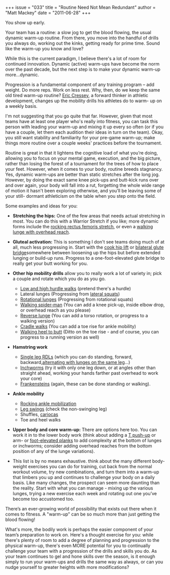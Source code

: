 +++
issue = "033"
title = "Routine Need Not Mean Redundant"
author = "Matt Mackey"
date = "2011-06-28"
+++

You show up early.  
  
Your team has a routine: a slow jog to get the blood flowing, the usual
dynamic warm-up routine. From there, you move into the handful of drills you
always do, working out the kinks, getting ready for prime time. Sound like the
warm-up you know and love?  
  
While this is the current paradigm, I believe there's a lot of room for
continued innovation. Dynamic (active) warm-ups have become the norm over the
past decade, but the next step is to make your dynamic warm-up more...dynamic.  
  
Progression is a fundamental component of any training program – add weight.
Do more reps. Work on less rest. Why, then, do we keep the same old tired
warm-up routine? [Eric Cressey](http://ericcressey.com/), a forward thinker in
athletic development, changes up the mobility drills his athletes do to warm-
up on a weekly basis.  
  
I'm not suggesting that you go quite that far. However, given that most teams
have at least one player who's really into fitness, you can task this person
with leading your warm-up and mixing it up every so often (or if you have a
couple, let them each audition their ideas in turn on the team). Okay, you
still want stability and familiarity for your pre-game warm-up; make things
more routine over a couple weeks' practices before the tournament.  
  
Routine is great in that it lightens the cognitive load of what you’re doing,
allowing you to focus on your mental game, execution, and the big picture,
rather than losing the forest of a tournament for the trees of how to place
your feet. However, when it comes to your body, routine breeds stagnancy. Yes,
dynamic warm-ups are better than static stretches after the long jog. However,
by doing the exact same knee pick-ups and butt-kick runs over and over again,
your body will fall into a rut, forgetting the whole wide range of motion it
hasn't been exploring otherwise, and you’ll be leaving some of your still-
dormant athleticism on the table when you step onto the field.  
  
Some examples and ideas for you:

  * **Stretching the hips:** One of the few areas that needs actual stretching in most. You can do this with a Warrior Stretch if you like; more dynamic forms include the [rocking rectus femoris stretch](http://www.youtube.com/watch?v=2Kp7Zdax8SE), or even a [walking lunge with overhead reach](http://www.youtube.com/watch?v=2lBxS_9XCZs).  

  * **Gluteal activation:** This is something I don't see teams doing much of at all, much less progressing in. Start with the [cook hip lift](http://www.youtube.com/watch?v=bSYzFoDw6h4) or [bilateral glute bridge](http://www.youtube.com/watch?v=Cjg1TxuiwTw&feature=related)somewhere between loosening up the hips but before extended lunging or build-up runs. Progress to a one-foot-elevated glute bridge to really get your butt working for you.  

  * **Other hip mobility drills** allow you to really work a lot of variety in; pick a couple and rotate which you do as you go. 
    * [Low and high hurdle walks](http://www.youtube.com/watch?v=KuXPvWb5dtE) (pretend there's a hurdle)
    * Lateral lunges (Progressing from [lateral squats](http://www.youtube.com/watch?v=qpPVNlW_2q0))
    * [Rotational lunges](http://www.youtube.com/watch?v=iH8erCfR7lQ&feature=related) (Progressing from rotational squats)
    * [Walking spider-man](http://www.youtube.com/watch?v=1ar0g-ztdVg) (You can add a knee pick-up, inside elbow drop, or overhead reach as you please)
    * [Reverse lunge](http://www.youtube.com/watch?v=h1uSm-0qE9Q) (You can add a torso rotation, or progress to a walking version)
    * [Cradle walks](http://www.youtube.com/watch?v=ifn8Nclbz_U) (You can add a toe rise for ankle mobility)
    * [Walking heel to butt](http://www.youtube.com/watch?v=El5iI6tQLLE) (Ditto on the toe rise - and of course, you can progress to a running version as well)  

  * **Hamstring work**
    * [Single leg RDLs](http://www.youtube.com/watch?v=hWLg7MrA9y4) (which you can do standing, forward, backward,[alternating with lunges on the same leg](http://www.youtube.com/watch?v=td6-HoWvt9c&feature=player_embedded)...)
    * [Inchworms](http://www.youtube.com/watch?v=yr-HHgxXTqg) (try it with only one leg down, or at angles other than straight ahead, working your hands farther past overhead to work your core)
    * [Frankensteins](http://www.youtube.com/watch?v=PJRArItvXE4) (again, these can be done standing or walking).  

  * **Ankle mobility**
    * [Rocking ankle mobilization](http://www.youtube.com/watch?v=ieJBm7X_PMQ)
    * [Leg swings](http://www.youtube.com/watch?v=6LUeL-oZROU&feature=related) (check the non-swinging leg)
    * Shuffles, [cariocas](http://www.youtube.com/watch?v=w4KBi5PZrGY)
    * Toe and heel walks  

  * **Upper body and core warm-up:** There are options here too. You can work it in to the lower body work (think about adding a [T push-up](http://www.youtube.com/watch?v=-SgeUqvNzag) or arm- or [foot-elevated planks](http://www.youtube.com/watch?v=kuHNjyxAccQ) to add complexity at the bottom of lunges or inchworms; consider adding overhead reaches from the bottom position of any of the lunge variations).  

  * This list is by no means exhaustive. think about the many different body-weight exercises you can do for training, cut back from the normal workout volume, try new combinations, and turn them into a warm-up that limbers you up and continues to challenge your body on a daily basis. Like many changes, the prospect can seem more daunting than the reality. Start with what you can manage - mixing up the various lunges, trying a new exercise each week and rotating out one you’ve become too accustomed too.  
  
There’s an ever-growing world of possibility that exists out there when it
comes to fitness. A "warm-up" can be so much more than just getting the blood
flowing!  
  
What's more, the bodily work is perhaps the easier component of your team’s
preparation to work on. Here's a thought exercise for you: while there's
plenty of room to add a degree of planning and progression to the physical
warm-up, there's even MORE potential for you to continually challenge your
team with a progression of the drills and skills you do. As your team
continues to gel and hone skills over the season, is it enough simply to run
your warm-ups and drills the same way as always, or can you nudge yourself to
greater heights with more modifications?
